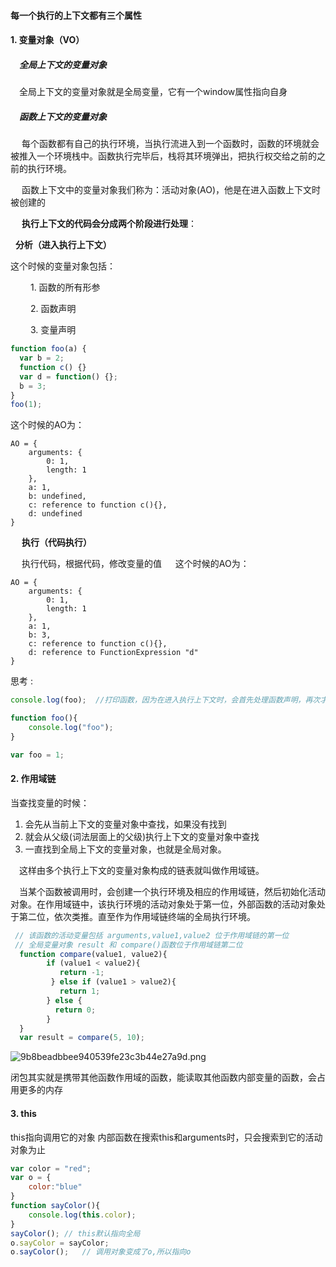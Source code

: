 
#### 每一个执行的上下文都有三个属性

#### 1. 变量对象（VO）


##### &emsp;全局上下文的变量对象
   
&emsp;全局上下文的变量对象就是全局变量，它有一个window属性指向自身
    


##### &emsp;函数上下文的变量对象
     
&emsp; 每个函数都有自己的执行环境，当执行流进入到一个函数时，函数的环境就会被推入一个环境栈中。函数执行完毕后，栈将其环境弹出，把执行权交给之前的之前的执行环境。
      &nbsp; 
    
&emsp; 函数上下文中的变量对象我们称为：活动对象(AO)，他是在进入函数上下文时被创建的
      &nbsp; 
    
&emsp; **执行上下文的代码会分成两个阶段进行处理**：

&nbsp; **分析（进入执行上下文）**

这个时候的变量对象包括：

&emsp;&emsp;   1.  函数的所有形参

 &emsp;&emsp;  2.  函数声明
 
 &emsp;&emsp;  3.  变量声明
~~~javascript
function foo(a) {
  var b = 2;
  function c() {}
  var d = function() {};
  b = 3;
}
foo(1);
~~~
这个时候的AO为：
~~~
AO = {
    arguments: {
        0: 1,
        length: 1
    },
    a: 1,
    b: undefined,
    c: reference to function c(){},
    d: undefined
}
~~~
&emsp;  **执行（代码执行）**

&emsp; 执行代码，根据代码，修改变量的值
&emsp; 这个时候的AO为：
~~~
AO = {
    arguments: {
        0: 1,
        length: 1
    },
    a: 1,
    b: 3,
    c: reference to function c(){},
    d: reference to FunctionExpression "d"
}
~~~
思考 :
~~~javascript
console.log(foo);  //打印函数，因为在进入执行上下文时，会首先处理函数声明，再次才是变量声明，且不会为变量赋值

function foo(){
    console.log("foo");
}

var foo = 1;
~~~
#### 2. 作用域链
当查找变量的时候：

1. 会先从当前上下文的变量对象中查找，如果没有找到
2. 就会从父级(词法层面上的父级)执行上下文的变量对象中查找
3. 一直找到全局上下文的变量对象，也就是全局对象。

&emsp;这样由多个执行上下文的变量对象构成的链表就叫做作用域链。

&emsp;当某个函数被调用时，会创建一个执行环境及相应的作用域链，然后初始化活动对象。在作用域链中，该执行环境的活动对象处于第一位，外部函数的活动对象处于第二位，依次类推。直至作为作用域链终端的全局执行环境。
```javascript
 // 该函数的活动变量包括 arguments,value1,value2 位于作用域链的第一位
 // 全局变量对象 result 和 compare()函数位于作用域链第二位
  function compare(value1, value2){
        if (value1 < value2){
           return -1;
         } else if (value1 > value2){
           return 1;
        } else {
          return 0;
        }
  } 
  var result = compare(5, 10);
```
![9b8beadbbee940539fe23c3b44e27a9d.png](en-resource://database/1254:1)

闭包其实就是携带其他函数作用域的函数，能读取其他函数内部变量的函数，会占用更多的内存
#### 3. this
this指向调用它的对象
内部函数在搜索this和arguments时，只会搜索到它的活动对象为止
````javascript
var color = "red";
var o = {
    color:"blue"
}
function sayColor(){
    console.log(this.color);
}
sayColor(); // this默认指向全局
o.sayColor = sayColor;
o.sayColor();   // 调用对象变成了o,所以指向o
````